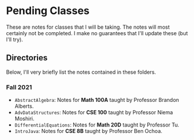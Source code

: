 # Pending Classes
These are notes for classes that I will be taking. The notes will most certainly not be completed. I make no guarantees that I'll update these (but I'll try). 

## Directories
Below, I'll very briefly list the notes contained in these folders.

### Fall 2021
- `AbstractAlgebra`: Notes for **Math 100A** taught by Professor Brandon Alberts.
- `AdvDataStructures`: Notes for **CSE 100** taught by Professor Niema Moshiri.
- `DifferentialEquations`: Notes for **Math 20D** taught by Professor Tu. 
- `IntroJava`: Notes for **CSE 8B** taught by Professor Ben Ochoa.